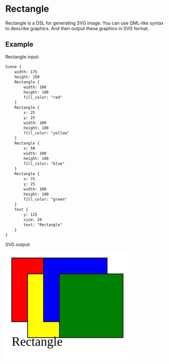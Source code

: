 # Rectangle

Rectangle is a DSL for generating SVG image. You can use QML-like syntax to describe graphics. And then output these graphics in SVG format.

## Example

Rectangle input:

```
Scene {
    width: 175
    height: 150
    Rectangle {
        width: 100
        height: 100
        fill_color: "red"
    }
    Rectangle {
        x: 25
        y: 25
        width: 100
        height: 100
        fill_color: "yellow"
    }
    Rectangle {
        x: 50
        width: 100
        height: 100
        fill_color: "blue"
    }
    Rectangle {
        x: 75
        y: 25
        width: 100
        height: 100
        fill_color: "green"
    }
    Text {
        y: 125
        size: 20
        text: "Rectangle"
    }
}
```

SVG output:

![example.svg](./example.svg)

